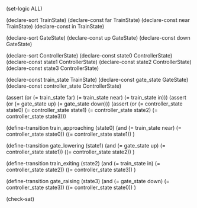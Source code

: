 (set-logic ALL)

(declare-sort TrainState)
(declare-const far TrainState)
(declare-const near TrainState)
(declare-const in TrainState)

(declare-sort GateState)
(declare-const up GateState)
(declare-const down GateState)

(declare-sort ControllerState)
(declare-const state0 ControllerState)
(declare-const state1 ControllerState)
(declare-const state2 ControllerState)
(declare-const state3 ControllerState)

(declare-const train_state TrainState)
(declare-const gate_state GateState)
(declare-const controller_state ControllerState)

(assert (or (= train_state far) (= train_state near) (= train_state in)))
(assert (or (= gate_state up) (= gate_state down)))
(assert (or (= controller_state state0) (= controller_state state1) (= controller_state state2) (= controller_state state3)))

(define-transition train_approaching
  (state0)
  (and (= train_state near) (= controller_state state0))
  ((= controller_state state1))
)

(define-transition gate_lowering
  (state1)
  (and (= gate_state up) (= controller_state state1))
  ((= controller_state state2))
)

(define-transition train_exiting
  (state2)
  (and (= train_state in) (= controller_state state2))
  ((= controller_state state3))
)

(define-transition gate_raising
  (state3)
  (and (= gate_state down) (= controller_state state3))
  ((= controller_state state0))
)

(check-sat)
```
